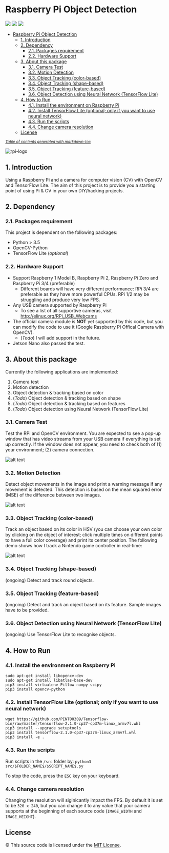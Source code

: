 # Raspberry Pi Object Detection

![](https://img.shields.io/github/stars/automaticdai/rpi-object-detection) ![](https://img.shields.io/github/forks/automaticdai/rpi-object-detection) ![](https://img.shields.io/github/license/automaticdai/rpi-object-detection)

- [Raspberry Pi Object Detection](#raspberry-pi-object-detection)
  - [1. Introduction](#1-introduction)
  - [2. Dependency](#2-dependency)
    - [2.1. Packages requirement](#21-packages-requirement)
    - [2.2. Hardware Support](#22-hardware-support)
  - [3. About this package](#3-about-this-package)
    - [3.1. Camera Test](#31-camera-test)
    - [3.2. Motion Detection](#32-motion-detection)
    - [3.3. Object Tracking (color-based)](#33-object-tracking-color-based)
    - [3.4. Object Tracking (shape-based)](#34-object-tracking-shape-based)
    - [3.5. Object Tracking (feature-based)](#35-object-tracking-feature-based)
    - [3.6. Object Detection using Neural Network (TensorFlow Lite)](#36-object-detection-using-neural-network-tensorflow-lite)
  - [4. How to Run](#4-how-to-run)
    - [4.1. Install the environment on Raspberry Pi](#41-install-the-environment-on-raspberry-pi)
    - [4.2. Install TensorFlow Lite (optional; only if you want to use neural network)](#42-install-tensorflow-lite-optional-only-if-you-want-to-use-neural-network)
    - [4.3. Run the scripts](#43-run-the-scripts)
    - [4.4. Change camera resolution](#44-change-camera-resolution)
  - [License](#license)

<small><i><a href='http://ecotrust-canada.github.io/markdown-toc/'>Table of contents generated with markdown-toc</a></i></small>

![rpi-logo](rpi-logo.png)

## 1. Introduction
Using a Raspberry Pi and a camera for computer vision (CV) with OpenCV and TensorFlow Lite. The aim of this project is to provide you a starting point of using Pi & CV in your own DIY/hacking projects.


## 2. Dependency
### 2.1. Packages requirement
This project is dependent on the following packages:
- Python > 3.5
- OpenCV-Python
- TensorFlow Lite (*optional*)

### 2.2. Hardware Support
- Support Raspberry 1 Model B, Raspberry Pi 2, Raspberry Pi Zero and Raspberry Pi 3/4 (preferable)
  - Different boards will have very different performance: RPi 3/4 are preferable as they have more powerful CPUs. RPi 1/2 may be struggling and produce very low FPS. 
- Any USB camera supported by Raspberry Pi  
  - To see a list of all supportive cameras, visit http://elinux.org/RPi_USB_Webcams
- The official camera module is **NOT** yet supported by this code, but you can modify the code to use it (Google Raspberry Pi Offical Camera with OpenCV). 
  - (*Todo*) I will add support in the future.
- Jetson Nano also passed the test.


## 3. About this package
Currently the following applications are implemented:

1. Camera test
2. Motion detection
3. Object detection & tracking  based on color
4. (*Todo*) Object detection & tracking  based on shape
5. (*Todo*) Object detection & tracking based on features
6. (*Todo*) Object detection using Neural Network (TensorFlow Lite)

### 3.1. Camera Test
Test the RPi and OpenCV environment. You are expected to see a pop-up window that has video streams from your USB camera if everything is set up correctly. If the window does not appear, you need to check both of (1) your environment; (2) camera connection.

![alt text](./images/cv_camera_test.png)

### 3.2. Motion Detection
Detect object movements in the image and print a warning message if any movement is detected. This detection is based on the mean squared error (MSE) of the difference between two images.

![alt text](./images/cv_motion_detection.png)

### 3.3. Object Tracking (color-based)
Track an object based on its color in HSV (you can choose your own color by clicking on the object of interest; click multiple times on different points to have a full color coverage) and print its center position. The following demo shows how I track a Nintendo game controller in real-time:

![alt text](./images/cv_object_tracking_color.png)

### 3.4. Object Tracking (shape-based)
(ongoing) Detect and track round objects.

### 3.5. Object Tracking (feature-based)
(ongoing) Detect and track an object based on its feature. Sample images have to be provided.

### 3.6. Object Detection using Neural Network (TensorFlow Lite)
(ongoing) Use TensorFlow Lite to recognise objects. 


## 4. How to Run
### 4.1. Install the environment on Raspberry Pi
```
sudo apt-get install libopencv-dev
sudo apt-get install libatlas-base-dev
pip3 install virtualenv Pillow numpy scipy
pip3 install opencv-python
```

### 4.2. Install TensorFlow Lite (optional; only if you want to use neural network)
```
wget https://github.com/PINTO0309/Tensorflow-bin/raw/master/tensorflow-2.1.0-cp37-cp37m-linux_armv7l.whl
pip3 install --upgrade setuptools
pip3 install tensorflow-2.1.0-cp37-cp37m-linux_armv7l.whl
pip3 install -e .
```

### 4.3. Run the scripts
Run scripts in the `/src` folder by: `python3 src/$FOLDER_NAME$/$SCRIPT_NAME$.py`

To stop the code, press the `ESC` key on your keyboard.

### 4.4. Change camera resolution
Changing the resolution will siginicantly impact the FPS. By default it is set to be `320 x 240`, but you can change it to any value that your camera supports at the beginning of each source code (`IMAGE_WIDTH` and `IMAGE_HEIGHT`).


## License
© This source code is licensed under the [MIT License](LICENSE).